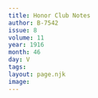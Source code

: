 ```yaml
---
title: Honor Club Notes
author: B-7542
issue: 8
volume: 11
year: 1916
month: 46
day: V
tags:
layout: page.njk
image:
---
```





